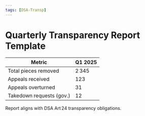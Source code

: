 ```yaml
---
tags: [DSA-Transp]
---
```

# Quarterly Transparency Report Template

| Metric | Q1 2025 |
|--------|--------|
| Total pieces removed | 2 345 |
| Appeals received | 123 |
| Appeals overturned | 31 |
| Takedown requests (gov.) | 12 |

Report aligns with DSA Art 24 transparency obligations.
